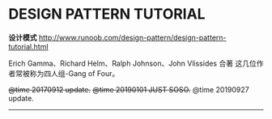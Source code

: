 # DESIGN PATTERN TUTORIAL
**设计模式**
http://www.runoob.com/design-pattern/design-pattern-tutorial.html

Erich Gamma、Richard Helm、Ralph Johnson、John Vlissides 合著
这几位作者常被称为四人组-Gang of Four。

~~@time 20170912 update.~~
~~@time 20190101 JUST SOSO.~~
@time 20190927 update.
________
